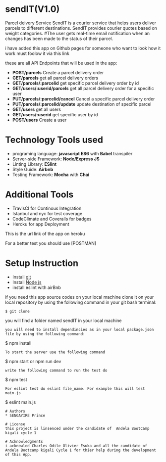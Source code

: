 # sendIT(V1.0)
Parcel deivery Service
SendIT is a courier service that helps users deliver parcels to different destinations. SendIT
provides courier quotes based on weight categories.
#The user gets real-time email notification when an changes has been made to the status of their parcel.

i have added this app on Github pages for someone who want to look how it work must foolow it via this link

these are  all API Endpoints that will be used in the app:
* **POST/parcels** Create a parcel delivery order
* **GET/parcels** get all parcel delivery orders
* **GET/parcels/:parcelid** get specific parcel delivery order by id
* **GET/users/:userid/parcels** get all parcel delivery order for a specific user
* **PUT/parcels/:parcelid/cancel** Cancel a specific parcel delivery order
* **PUT/parcels/:parcelid/update** update destination of specific parcel 
* **GET/users** get all users
* **GET/users/:userid** get specific user by id
* **POST/users** Create a user

# Technology Tools used
* programing language: **javascript ES6** with **Babel** transpiler
* Server-side Framework: **Node/Express JS**
* Linting Library: **ESlint**
* Style Guide: **Airbnb**
* Testing Framework: **Mocha** with **Chai**

# Additional Tools
* TravisCI for Continous Integration
* Istanbul and nyc for test coverage
* CodeClimate and Coveralls for badges
* Heroku for app Deployment 

This is the  url link of the app on heroku 


For a better test you should  use [POSTMAN]

# Setup Instruction
* Install [git](https://git-scm.com/downloads)
* Install [Node js](https://nodejs.org/en/)
* install eslint with airBnb 

if you need this app source codes on your local machine clone it on your local repository by using the following command in your git bash terminal:

```
$ git clone 
```

you will find a folder named sendIT in your local machine 

```
you will need to install dependincies as in your local package.json file by using the following command:

```
$ npm install
```
To start the server use the following command
```
$ npm start or npm run dev
```
write the following command to run the test do

```
$ npm test
```
For eslint test do eslint file_name. For example this will test main.js

```
$ eslint main.js
```
# Authors
* SENGAYIRE Prince

# License
this project is linsenced under the candidate of  Andela BootCamp kigali cycle 1

# Acknowledgments
i acknowled Charles Odile Olivier Esuka and all the candidate of Andela Bootcamp kigali Cycle 1 for thier help during the development of this App.

